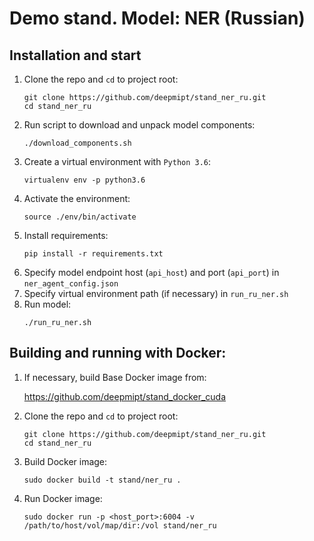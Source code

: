 # Demo stand. Model: NER (Russian)

## Installation and start
1. Clone the repo and `cd` to project root:
    ```
    git clone https://github.com/deepmipt/stand_ner_ru.git
    cd stand_ner_ru
    ```
2. Run script to download and unpack model components:
    ```
    ./download_components.sh
    ```   
3. Create a virtual environment with `Python 3.6`:
    ```
    virtualenv env -p python3.6
    ```
4. Activate the environment:
    ```
    source ./env/bin/activate
    ```
5. Install requirements:
    ```
    pip install -r requirements.txt
    ```
6. Specify model endpoint host (`api_host`) and port (`api_port`) in `ner_agent_config.json`
7. Specify virtual environment path (if necessary) in `run_ru_ner.sh`
8. Run model:
    ```
    ./run_ru_ner.sh
    ```
## Building and running with Docker:
1. If necessary, build Base Docker image from:

   https://github.com/deepmipt/stand_docker_cuda
  
2. Clone the repo and `cd` to project root:
    ```
    git clone https://github.com/deepmipt/stand_ner_ru.git
    cd stand_ner_ru
    ```
3. Build Docker image:
   ```
   sudo docker build -t stand/ner_ru .
   ```
4. Run Docker image:
   ```
   sudo docker run -p <host_port>:6004 -v /path/to/host/vol/map/dir:/vol stand/ner_ru
   ```